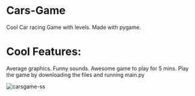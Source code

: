 # Cars-Game
Cool Car racing Game with levels. Made with pygame.

# Cool Features:
Average graphics. Funny sounds. Awesome game to play for 5 mins. Play the game by downloading the files and running main.py





![carsgame-ss](https://user-images.githubusercontent.com/37634919/47491871-5e4bed00-d869-11e8-93ac-76cc75b57e85.png)

